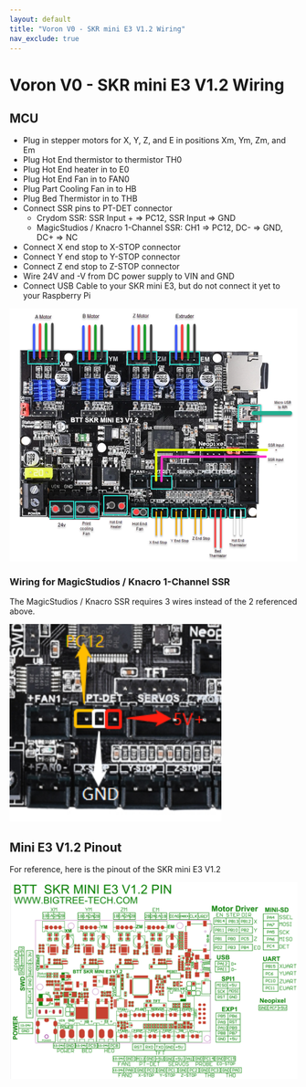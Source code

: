 ```yaml
---
layout: default
title: "Voron V0 - SKR mini E3 V1.2 Wiring"
nav_exclude: true
---
```


# Voron V0 - SKR mini E3 V1.2 Wiring

## MCU

* Plug in stepper motors for X, Y, Z, and E in positions Xm, Ym, Zm, and Em
* Plug Hot End thermistor to thermistor TH0
* Plug Hot End heater in to E0
* Plug Hot End Fan in to FAN0
* Plug Part Cooling Fan in to HB
* Plug Bed Thermistor in to THB
* Connect SSR pins to PT-DET connector
  * Crydom SSR: SSR Input + => PC12, SSR Input => GND
  * MagicStudios / Knacro 1-Channel SSR: CH1 => PC12, DC- => GND, DC+ => NC
* Connect X end stop to X-STOP connector
* Connect Y end stop to Y-STOP connector
* Connect Z end stop to Z-STOP connector
* Wire 24V and -V from DC power supply to VIN and GND
* Connect USB Cable to your SKR mini E3, but do not connect it yet to your Raspberry Pi

![](./images/v0-miniE3-v12-mcu.png)


### Wiring for MagicStudios / Knacro 1-Channel SSR

The MagicStudios / Knacro SSR requires 3 wires instead of the 2 referenced above.

![Knacro Wiring](./images/knacro_ssr_wiring_diagram.png)


## Mini E3 V1.2 Pinout

For reference, here is the pinout of the SKR mini E3 V1.2

![](./images/miniE3-V12-pinout.png)
